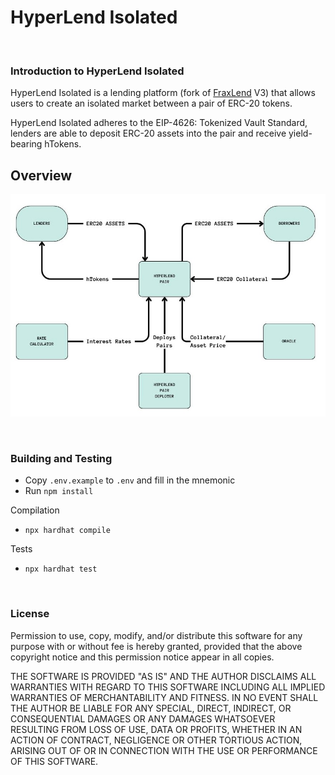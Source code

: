 # HyperLend Isolated

<br>

### Introduction to HyperLend Isolated

HyperLend Isolated is a lending platform (fork of [FraxLend](https://docs.frax.finance/fraxlend/fraxlend-overview) V3) that allows users to create an isolated market between a pair of ERC-20 tokens. 

HyperLend Isolated adheres to the EIP-4626: Tokenized Vault Standard, lenders are able to deposit ERC-20 assets into the pair and receive yield-bearing hTokens.  

## Overview

![pairOverview](./documentation/images/pairOverview.jpg)

<br>

### Building and Testing

- Copy `.env.example` to `.env` and fill in the mnemonic
- Run `npm install`

Compilation

- `npx hardhat compile`

Tests

- `npx hardhat test`

<br>

### License
Permission to use, copy, modify, and/or distribute this software for any purpose with or without fee is hereby granted, provided that the above copyright notice and this permission notice appear in all copies.

THE SOFTWARE IS PROVIDED "AS IS" AND THE AUTHOR DISCLAIMS ALL WARRANTIES WITH REGARD TO THIS SOFTWARE INCLUDING ALL IMPLIED WARRANTIES OF MERCHANTABILITY AND FITNESS. IN NO EVENT SHALL THE AUTHOR BE LIABLE FOR ANY SPECIAL, DIRECT, INDIRECT, OR CONSEQUENTIAL DAMAGES OR ANY DAMAGES WHATSOEVER RESULTING FROM LOSS OF USE, DATA OR PROFITS, WHETHER IN AN ACTION OF CONTRACT, NEGLIGENCE OR OTHER TORTIOUS ACTION, ARISING OUT OF OR IN CONNECTION WITH THE USE OR PERFORMANCE OF THIS SOFTWARE.
